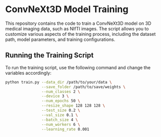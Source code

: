 # ConvNeXt3D Model Training

This repository contains the code to train a ConvNeXt3D model on 3D medical imaging data, such as NIfTI images. The script allows you to customize various aspects of the training process, including the dataset path, model parameters, and training configurations.

## Running the Training Script

To run the training script, use the following command and change the variables accordingly:

```bash
python train.py --data_dir /path/to/your/data \
                --save_folder /path/to/save/weights \
                --num_classes 2 \
                --device 3 \
                --num_epochs 50 \
                --resize_shape 128 128 128 \
                --test_size 0.2 \
                --val_size 0.1 \
                --batch_size 4 \
                --num_workers 6 \
                --learning_rate 0.001
```

